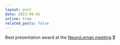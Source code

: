 ```yaml
---
layout: post
date: 2023-09-01 
inline: true
related_posts: false
---
```


Best presentation award at the [NeuroLeman meeting](https://wp.unil.ch/lemanicneuroscience/annual-retreat/previous-retreats/) 🎖️